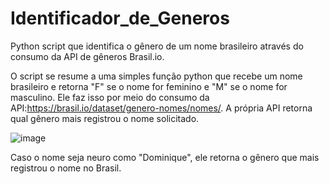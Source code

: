 # Identificador_de_Generos
Python script que identifica o gênero de um nome brasileiro através do consumo da API de gêneros Brasil.io.

O script se resume a uma simples função python que recebe um nome brasileiro e retorna "F" se o nome for feminino e "M" se o nome for masculino. Ele faz isso por meio do consumo da API:https://brasil.io/dataset/genero-nomes/nomes/. A própria API retorna qual gênero mais registrou o nome solicitado. 


![image](https://www.imagemhost.com.br/images/2021/04/27/Capturar.png[/img])


Caso o nome seja neuro como "Dominique", ele retorna o gênero que mais registrou o nome no Brasil. 
